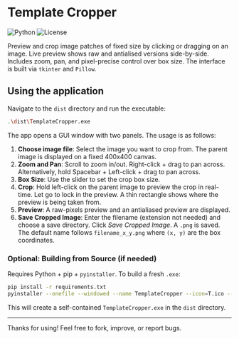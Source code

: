 # Template Cropper

![Python](https://img.shields.io/badge/Python-3.10-blue)
![License](https://img.shields.io/badge/license-MIT-green)

Preview and crop image patches of fixed size by clicking or dragging on an image. Live preview shows raw and antialised versions side-by-side. Includes zoom, pan, and pixel-precise control over box size. The interface is built via `tkinter` and `Pillow`.

## Using the application
Navigate to the `dist` directory and run the executable:
```sh
.\dist\TemplateCropper.exe
```
The app opens a GUI window with two panels. The usage is as follows:
1. **Choose image file**: Select the image you want to crop from. The parent image is displayed on a fixed 400x400 canvas.
2. **Zoom and Pan**: Scroll to zoom in/out. Right-click + drag to pan across. Alternatively, hold Spacebar + Left-click + drag to pan across.
3. **Box Size**: Use the slider to set the crop box size.
4. **Crop**: Hold left-click on the parent image to preview the crop in real-time. Let go to lock in the preview. A thin rectangle shows where the preview is being taken from.
5. **Preview**: A raw-pixels preview and an antialiased preview are displayed.
6. **Save Cropped Image**: Enter the filename (extension not needed) and choose a save directory. Click *Save Cropped Image*. A `.png` is saved. The default name follows `filename_x_y.png` where `(x, y)` are the box coordinates.

### Optional: Building from Source (if needed)
Requires Python + pip + `pyinstaller`. To build a fresh `.exe`:
```sh
pip install -r requirements.txt
pyinstaller --onefile --windowed --name TemplateCropper --icon=T.ico --add-data "T.ico;." template_cropper.py
```
This will create a self-contained `TemplateCropper.exe` in the `dist` directory.

---
Thanks for using! Feel free to fork, improve, or report bugs.